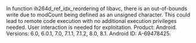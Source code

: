 In function ih264d_ref_idx_reordering of libavc, there is an out-of-bounds write due to modCount being defined as an unsigned character. This could lead to remote code execution with no additional execution privileges needed. User interaction is needed for exploitation. Product: Android. Versions: 6.0, 6.0.1, 7.0, 7.1.1, 7.1.2, 8.0, 8.1. Android ID: A-69478425.